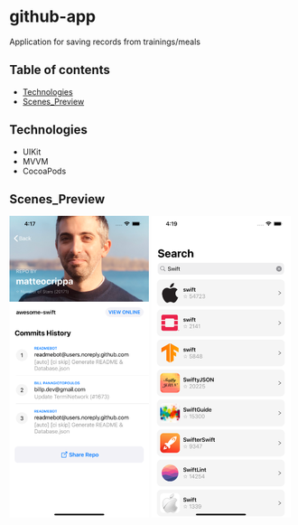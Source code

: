# github-app
Application for saving records from trainings/meals

## Table of contents
* [Technologies](#Technologies)
* [Scenes_Preview](#Scenes_Preview)

## Technologies

* UIKit
* MVVM
* CocoaPods

## Scenes_Preview

<img src="./github app/Previews/RepositoryDetailsScreenShot.png" width="49%"> <img src="./github app/Previews/RepositorySearchScreenshot.png" width="49%">
